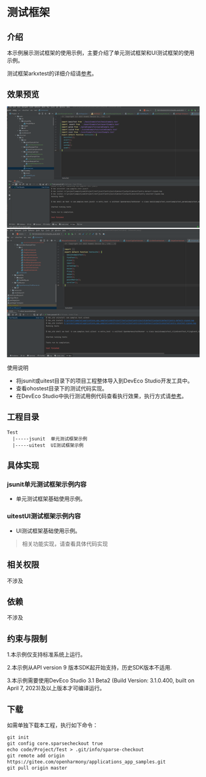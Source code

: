 # 测试框架
## 介绍 
本示例展示测试框架的使用示例，主要介绍了单元测试框架和UI测试框架的使用示例。

测试框架arkxtest的详细介绍请[参考](https://gitee.com/openharmony/testfwk_arkxtest)。


## 效果预览

![](screenshots/1.png)
![](screenshots/3.png)


使用说明
- 将jsunit或uitest目录下的项目工程整体导入到DevEco Studio开发工具中。
- 查看ohostest目录下的测试代码实现。
- 在DevEco Studio中执行测试用例代码查看执行效果，执行方式请[参考](https://gitcode.com/openharmony/docs/blob/master/zh-cn/application-dev/application-test/arkxtest-guidelines.md)。

## 工程目录 

```
Test 
  |-----jsunit  单元测试框架示例
  |-----uitest  UI测试框架示例
```

## 具体实现

### jsunit单元测试框架示例内容
-  单元测试框架基础使用示例。

### uitestUI测试框架示例内容

- UI测试框架基础使用示例。

>  相关功能实现，请查看具体代码实现

## 相关权限
不涉及

## 依赖
不涉及

## 约束与限制
1.本示例仅支持标准系统上运行。

2.本示例从API version 9 版本SDK起开始支持，历史SDK版本不适用. 

3.本示例需要使用DevEco Studio 3.1 Beta2 (Build Version: 3.1.0.400, built on April 7, 2023)及以上版本才可编译运行。

## 下载

如需单独下载本工程，执行如下命令：

```
git init
git config core.sparsecheckout true
echo code/Project/Test > .git/info/sparse-checkout
git remote add origin https://gitee.com/openharmony/applications_app_samples.git
git pull origin master
```
